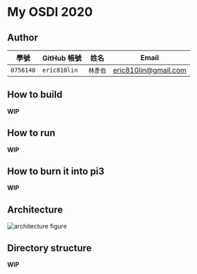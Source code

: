# My OSDI 2020

## Author

| 學號 | GitHub 帳號 | 姓名 | Email |
| --- | ----------- | --- | --- |
|`0756140`| `eric810lin` | `林彥伯` | eric810lin@gmail.com |

## How to build

**WIP**

## How to run

**WIP**

## How to burn it into pi3

**WIP**

## Architecture

![architecture figure]()

## Directory structure

**WIP**

